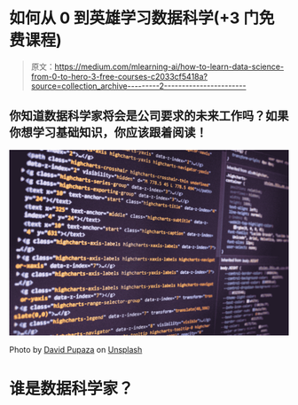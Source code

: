 # 如何从 0 到英雄学习数据科学(+3 门免费课程)

> 原文：<https://medium.com/mlearning-ai/how-to-learn-data-science-from-0-to-hero-3-free-courses-c2033cf5418a?source=collection_archive---------2----------------------->

## 你知道数据科学家将会是公司要求的未来工作吗？如果你想学习基础知识，你应该跟着阅读！

![](img/60c66bd6acbbae331f1f6e3f2fb19949.png)

Photo by [David Pupaza](https://unsplash.com/es/@dav420?utm_source=medium&utm_medium=referral) on [Unsplash](https://unsplash.com?utm_source=medium&utm_medium=referral)

# 谁是数据科学家？